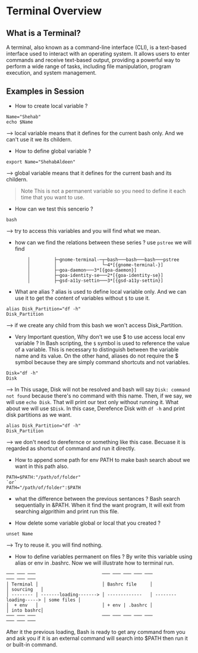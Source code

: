 # Terminal Overview

## What is a Terminal?

A terminal, also known as a command-line interface (CLI), is a text-based interface used to interact with an operating system. It allows users to enter commands and receive text-based output, providing a powerful way to perform a wide range of tasks, including file manipulation, program execution, and system management.

## Examples in Session
+ How to create local variable ?
```
Name="Shehab"
echo $Name
```
--> local variable means that it defines for the current bash only. And we can't use it we its childern.

+ How to define global variable ?
```
export Name="ShehabAldeen"
```
--> global variable means that it defines for the current bash and its childern. 

> Note
> This is not a permanent variable so you need to define it each time that you want to use.

+ How can we test this sencerio ?
```
bash
```
--> try to access this variables and you will find what we mean.

+ how can we find the relations between these series ?
use `pstree` we will find
```
        │         ├─gnome-terminal-─┬─bash───bash───bash───pstree
        │         │                 └─4*[{gnome-terminal-}]
        │         ├─goa-daemon───3*[{goa-daemon}]
        │         ├─goa-identity-se───2*[{goa-identity-se}]
        │         ├─gsd-a11y-settin───3*[{gsd-a11y-settin}]

```

+ What are alias ?
alias is used to define local variable only. And we can use it to get the content of variables without `$` to use it.
```
alias Disk_Partition="df -h"
Disk_Partition
```
--> if we create any child from this bash we won't access Disk_Partition.

+ Very Important question, Why don't we use $ to use access local env variable ?
In Bash scripting, the `$` symbol is used to reference the value of a variable. This is necessary to distinguish between the variable name and its value. On the other hand, aliases do not require the $ symbol because they are simply command shortcuts and not variables.

```
Disk="df -h"
Disk
```
--> In This usage, Disk will not be resolved and bash will say `Disk: command not found` because there's no command with this name. Then, if we say, we will use `echo Disk`. That will print our text only without running it. What about we will use `$Disk`. In this case, Derefence Disk with `df -h` and print disk partitions as we want.

```
alias Disk_Partition="df -h"
Disk_Partition
```
--> we don't need to derefernce or something like this case. Becuase it is regarded as shortcut of command and run it directly.

+ How to append some path for env PATH to make bash search about we want in this path also.
```
PATH=$PATH:"/path/of/folder"
`or`
PATH="/path/of/folder":$PATH
```

+ what the difference between the previous sentances ?
Bash search sequentially in &PATH. When it find the want program, It will exit from searching algprithim and print run this file.


+ How delete some variable global or local that you created ?
```
unset Name
```
--> Try to reuse it. you will find nothing.

+ How to define variables permanent on files ?
By write this variable using alias or env in .bashrc. Now we will illustrate how to terminal run.
```
─── ─── ───                         ─── ─── ─── ─── ───                       ─── ─── ─── 
│ Terminal │                        │ Bashrc file     │                       │ sourcing   │
│ -------- │ -------loading-------> │ -------------   │ --------loading-----> │ some files │
│  + env   │                        │ + env | .bashrc │                       │ into bashrc│
─── ─── ───                         ─── ─── ─── ─── ───                        ─── ─── ─── 
```

After it the previous loading, Bash is ready to get any command from you and ask you if it is an external command will  search into $PATH then run it or built-in command.
